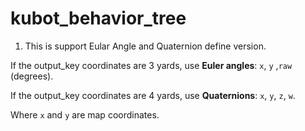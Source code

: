 # kubot_behavior_tree

1. This is support Eular Angle and Quaternion define version.

If the output_key coordinates are 3 yards, use **Euler angles**: `x`, `y` ,`raw` (degrees).

If the output_key coordinates are 4 yards, use **Quaternions**: `x`, `y`, `z`, `w`.

Where `x` and `y` are map coordinates.